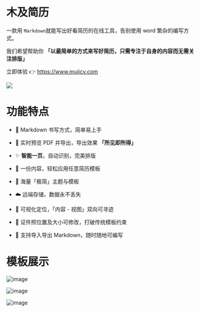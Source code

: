 # 木及简历

一款用 `Markdown`就能写出好看简历的在线工具，告别使用 word 繁杂的编写方式。

我们希望帮助你 **「以最简单的方式来写好简历，只需专注于自身的内容而无需关注排版」**

立即体验 👉 https://www.mujicv.com

![](https://s3.mdedit.online/nan/image-20211111212624161.png)

# 功能特点

- 📝 Markdown 书写方式，简单易上手

- 🚀 实时预览 PDF 并导出，导出效果 **「所见即所得」**

- ✨ **智能一页**，自动识别，完美排版

- 🌟 一份内容，轻松应用任意简历模板

- 🎏 海量「极简」主题与模板

- ☁️ 远端存储，数据永不丢失

- 🎯 可视化定位，「内容 - 视图」双向可寻迹

- 📎 证件照位置及大小可修改，打破传统模板约束

- 🥁 支持导入导出 Markdown，随时随地可编写

# 模板展示

![image](https://user-images.githubusercontent.com/12070073/134211577-ce58db6c-bfde-4af9-b73a-a5948e98481a.png)

![image](https://user-images.githubusercontent.com/12070073/134211433-72dfbd88-ebc2-4fb1-bb35-675a624dbfce.png)

![image](https://user-images.githubusercontent.com/12070073/134211967-9457fbb0-67b2-4f5d-b3b1-41cbc9b74532.png)
